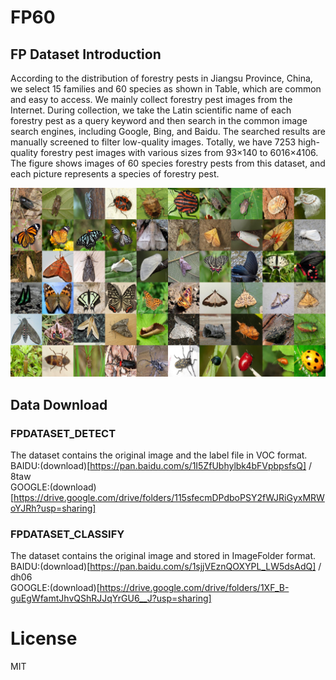 # FP60

## FP Dataset Introduction

According to the distribution of forestry pests in Jiangsu Province, China, we select 15 families and 60 species as shown in Table, which are common and easy to access. We mainly collect forestry pest images from the Internet. During collection, we take the Latin scientific name of each forestry pest as a query keyword and then search in the common image search engines, including Google, Bing, and Baidu. The searched results are manually screened to filter low-quality images. Totally, we have 7253 high-quality forestry pest images with various sizes from 93×140 to 6016×4106. The figure shows images of 60 species forestry pests from this dataset, and each picture represents a species of forestry pest.
<!-- The detail information on this dataset is listed in Table \ref{Table1}, where the names of families and species are Latin. The number of forestry pests in species varies between 72 to 236.
 -->
![image](https://github.com/sk94747/FP60/blob/main/DenseNet/FP60/FP60_DATASET.jpg)

## Data Download

### FPDATASET_DETECT

The dataset contains the original image and the label file in VOC format. <br>
BAIDU:(download)[https://pan.baidu.com/s/1I5ZfUbhylbk4bFVpbpsfsQ] / 8taw <br>
GOOGLE:(download)[https://drive.google.com/drive/folders/115sfecmDPdboPSY2fWJRiGyxMRWoYJRh?usp=sharing] <br>

### FPDATASET_CLASSIFY
The dataset contains the original image and stored in ImageFolder format.<br>
BAIDU:(download)[https://pan.baidu.com/s/1sjjVEznQOXYPL_LW5dsAdQ] / dh06 <br>
GOOGLE:(download)[https://drive.google.com/drive/folders/1XF_B-guEgWfamtJhvQShRJJqYrGU6__J?usp=sharing] <br>

<!-- # BHIC

a two stage method

## Getting Started


## Introduction


## weights download -->

# License
MIT
